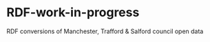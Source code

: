 RDF-work-in-progress
====================

RDF conversions of Manchester, Trafford &amp; Salford council open data
